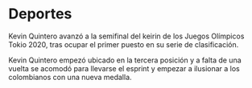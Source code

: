 # Deportes

Kevin Quintero avanzó a la semifinal del keirin de los Juegos Olímpicos Tokio 2020, tras ocupar el primer puesto en su serie de clasificación.

Kevin Quintero empezó ubicado en la tercera posición y a falta de una vuelta se acomodó para llevarse el esprint y empezar a ilusionar a los colombianos con una nueva medalla.
